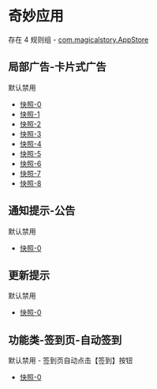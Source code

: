 # 奇妙应用

存在 4 规则组 - [com.magicalstory.AppStore](/src/apps/com.magicalstory.AppStore.ts)

## 局部广告-卡片式广告

默认禁用

- [快照-0](https://i.gkd.li/i/13413482)
- [快照-1](https://i.gkd.li/i/13416979)
- [快照-2](https://i.gkd.li/i/13527698)
- [快照-3](https://i.gkd.li/i/13759492)
- [快照-4](https://i.gkd.li/i/14273176)
- [快照-5](https://i.gkd.li/i/14273317)
- [快照-6](https://i.gkd.li/i/13185746)
- [快照-7](https://i.gkd.li/i/13695554)
- [快照-8](https://i.gkd.li/i/14668408)

## 通知提示-公告

默认禁用

- [快照-0](https://i.gkd.li/i/13437553)

## 更新提示

默认禁用

- [快照-0](https://i.gkd.li/i/13459373)

## 功能类-签到页-自动签到

默认禁用 - 签到页自动点击【签到】按钮

- [快照-0](https://i.gkd.li/i/14168441)
